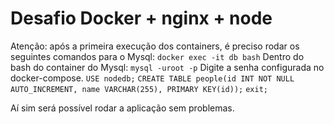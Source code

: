 # Desafio Docker + nginx + node

Atenção: após a primeira execução dos containers, é preciso rodar os seguintes comandos para o Mysql:
`docker exec -it db bash`
Dentro do bash do container do Mysql:
`mysql -uroot -p`
Digite a senha configurada no docker-compose.
`USE nodedb;`
`CREATE TABLE people(id INT NOT NULL AUTO_INCREMENT, name VARCHAR(255), PRIMARY KEY(id));`
`exit;`

Aí sim será possível rodar a aplicação sem problemas.